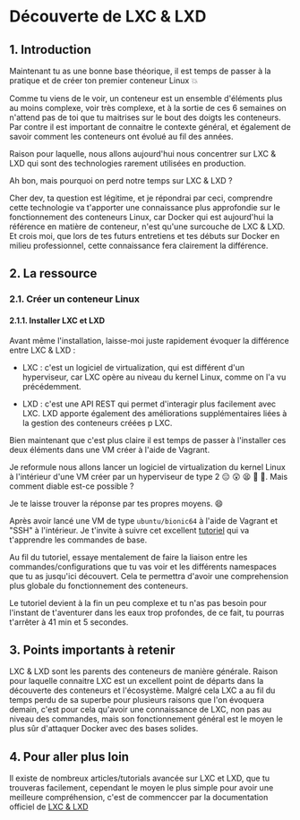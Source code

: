 # Découverte de LXC & LXD

## 1. Introduction
Maintenant tu as une bonne base théorique, il est temps de passer à la pratique et de créer ton premier conteneur Linux 💥

Comme tu viens de le voir, un conteneur est un ensemble d'éléments plus au moins complexe, voir très complexe, 
et à la sortie de ces 6 semaines on n'attend pas de toi que tu maitrises sur le bout des doigts les conteneurs.
Par contre il est important de connaitre le contexte général, et également de savoir comment les conteneurs ont évolué au fil des années.

Raison pour laquelle, nous allons aujourd'hui nous concentrer sur LXC & LXD qui sont des technologies rarement utilisées en production.

Ah bon, mais pourquoi on perd notre temps sur LXC & LXD ?

Cher dev, ta question est légitime, et je répondrai par ceci,
comprendre cette technologie va t'apporter une connaissance plus approfondie 
sur le fonctionnement des conteneurs Linux, car Docker qui est aujourd'hui la référence en matière de conteneur, n'est qu'une surcouche de LXC & LXD.
Et crois moi, que lors de tes futurs entretiens et tes débuts sur Docker en milieu professionnel, cette connaissance fera clairement la différence.


## 2. La ressource
### 2.1. Créer un conteneur Linux 
#### 2.1.1. Installer LXC et LXD

Avant même l'installation, laisse-moi juste rapidement évoquer la différence entre LXC & LXD :

- LXC : c'est un logiciel de virtualization, qui est différent d'un hyperviseur, car LXC opère au niveau du kernel Linux, comme on l'a vu précédemment.


- LXD : c'est une API REST qui permet d'interagir plus facilement avec LXC. LXD apporte également des améliorations supplémentaires liées à la gestion des conteneurs créées p LXC.


Bien maintenant que c'est plus claire il est temps de passer à l'installer ces deux éléments dans une VM créer à l'aide de Vagrant.

Je reformule nous allons lancer un logiciel de virtualization du kernel Linux à l'intérieur d'une VM créer par un hyperviseur de type 2 😑 😲 😫 😤 🤯. 
Mais comment diable est-ce possible ?

Je te laisse trouver la réponse par tes propres moyens. 😄

Après avoir lancé une VM de type `ubuntu/bionic64` à l'aide de Vagrant et "SSH" à l'intérieur.
Je t'invite à suivre cet excellent [tutoriel](https://www.youtube.com/watch?v=CWmkSj_B-wo) qui va t'apprendre les commandes de base.

Au fil du tutoriel, essaye mentalement de faire la liaison 
entre les commandes/configurations que tu vas voir et les différents 
namespaces que tu as jusqu'ici découvert. 
Cela te permettra d'avoir une comprehension plus globale du fonctionnement des conteneurs.

Le tutoriel devient à la fin un peu complexe et tu n'as pas besoin pour l'instant 
de t'aventurer dans les eaux trop profondes, de ce fait, tu pourras t'arrêter à 41 min et 5 secondes.


## 3. Points importants à retenir
LXC & LXD sont les parents des conteneurs de manière générale.
Raison pour laquelle connaitre LXC est un excellent point de départs dans la découverte des conteneurs et l'écosystème.
Malgré cela LXC a au fil du temps perdu de sa superbe pour plusieurs raisons que l'on évoquera demain, 
c'est pour cela qu'avoir une connaissance de LXC, non pas au niveau des commandes, 
mais son fonctionnement général est le moyen le plus sûr d'attaquer Docker avec des bases solides. 


## 4. Pour aller plus loin
Il existe de nombreux articles/tutorials avancée sur LXC et LXD, que tu trouveras facilement, 
cependant le moyen le plus simple pour avoir une meilleure compréhension, c'est de commenccer par la documentation officiel de [LXC & LXD](https://linuxcontainers.org/)
